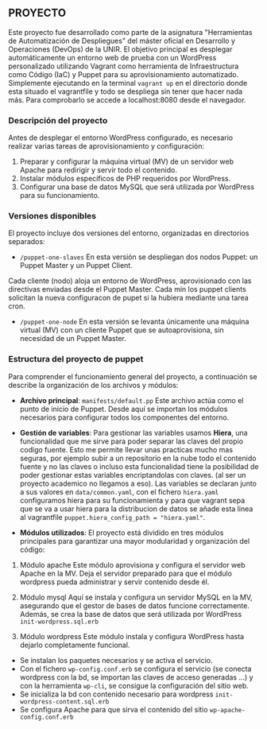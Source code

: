 ## PROYECTO

Este proyecto fue desarrollado como parte de la asignatura "Herramientas de Automatización de Despliegues" del máster oficial en Desarrollo y Operaciones (DevOps) de la UNIR.
El objetivo principal es desplegar automáticamente un entorno web de prueba con un WordPress personalizado utilizando Vagrant como herramienta de Infraestructura como Código (IaC) y Puppet para su aprovisionamiento automatizado. Simplemente ejecutando en la terminal `vagrant up` en el directorio donde esta situado el vagrantfile y todo se despliega sin tener que hacer nada más. Para comprobarlo se accede a localhost:8080 desde el navegador.

### Descripción del proyecto
Antes de desplegar el entorno WordPress configurado, es necesario realizar varias tareas de aprovisionamiento y configuración:

1. Preparar y configurar la máquina virtual (MV) de un servidor web Apache para redirigir y servir todo el contenido.
2. Instalar módulos específicos de PHP requeridos por WordPress.
3. Configurar una base de datos MySQL que será utilizada por WordPress para su funcionamiento.

### Versiones disponibles
El proyecto incluye dos versiones del entorno, organizadas en directorios separados:

- `/puppet-one-slaves`
En esta versión se despliegan dos nodos Puppet: un Puppet Master y un Puppet Client.

Cada cliente (nodo) aloja un entorno de WordPress, aprovisionado con las directivas enviadas desde el Puppet Master. Cada min los puppet clients solicitan la nueva configuracon de pupet si la hubiera mediante una tarea cron.
- `/puppet-one-node`
En esta versión se levanta únicamente una máquina virtual (MV) con un cliente Puppet que se autoaprovisiona, sin necesidad de un Puppet Master.

### Estructura del proyecto de puppet
Para comprender el funcionamiento general del proyecto, a continuación se describe la organización de los archivos y módulos:

- **Archivo principal**: `manifests/default.pp`
Este archivo actúa como el punto de inicio de Puppet. Desde aquí se importan los módulos necesarios para configurar todos los componentes del entorno.

- **Gestión de variables**: 
Para gestionar las variables usamos **Hiera**, una funcionalidad que me sirve para poder separar las claves del propio codigo fuente. Esto me permite llevar unas practicas mucho mas seguras, por ejemplo subir a un repositorio en la nube todo el contenido fuente y no las claves o incluso esta funcionalidad tiene la posibilidad de poder gestionar estas variables encriptandolas con claves. (al ser un proyecto academico no llegamos a eso).
Las variables se declaran junto a sus valores en `data/common.yaml`, con el fichero `hiera.yaml` configuramos hiera para su funcionamienta y para que vagrant sepa que se va a usar hiera para la distribucion de datos se añade esta linea al vagrantfile `puppet.hiera_config_path = "hiera.yaml"`.


- **Módulos utilizados**:
El proyecto está dividido en tres módulos principales para garantizar una mayor modularidad y organización del código:

1. Módulo apache
Este módulo aprovisiona y configura el servidor web Apache en la MV. Deja el servidor preparado para que el módulo wordpress pueda administrar y servir contenido desde él.

2. Módulo mysql
Aquí se instala y configura un servidor MySQL en la MV, asegurando que el gestor de bases de datos funcione correctamente. Además, se crea la base de datos que será utilizada por WordPress `init-wordpress.sql.erb`

3. Módulo wordpress
Este módulo instala y configura WordPress hasta dejarlo completamente funcional.

- Se instalan los paquetes necesarios y se activa el servicio.
- Con el fichero `wp-config.conf.erb` se configura el servicio (se conecta wordpress con la bd, se importan las claves de acceso generadas ...) y con la herramienta `wp-cli`, se consigue la configuración del sitio web.
- Se inicializa la bd con contenido necesario para wordpress `init-wordpress-content.sql.erb`
- Se configura Apache para que sirva el contenido del sitio `wp-apache-config.conf.erb`


